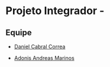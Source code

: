 # Projeto Integrador - 

## Equipe
  * [Daniel Cabral Correa](https://github.com/Danehko)
  - [Adonis Andreas Marinos](https://github.com/adonismarinos)
